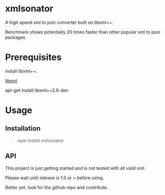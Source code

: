 # xmlsonator
A high speed xml to json converter built on libxml++.

Benchmark shows potentially 20 times faster than other popular xml to json packages.

# Prerequisites
install libxml++.

[libxml](http://www.xmlsoft.org)

apt-get install libxml++2.6-dev

# Usage

## Installation
>npm install xmlsonator  

## API
This project is just getting started and is not tested with all valid xml.

Please wait until release is 1.0 or > before using.

Better yet, look for the github repo and contribute.
